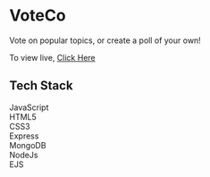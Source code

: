# VoteCo
Vote on popular topics, or create a poll of your own!

To view live, <a href="https://vote-co-20853.herokuapp.com/">Click Here</a>

<h2>Tech Stack</h2>
JavaScript
<br>
HTML5
<br>
CSS3
<br>
Express
<br>
MongoDB
<br>
NodeJs
<br>
EJS
